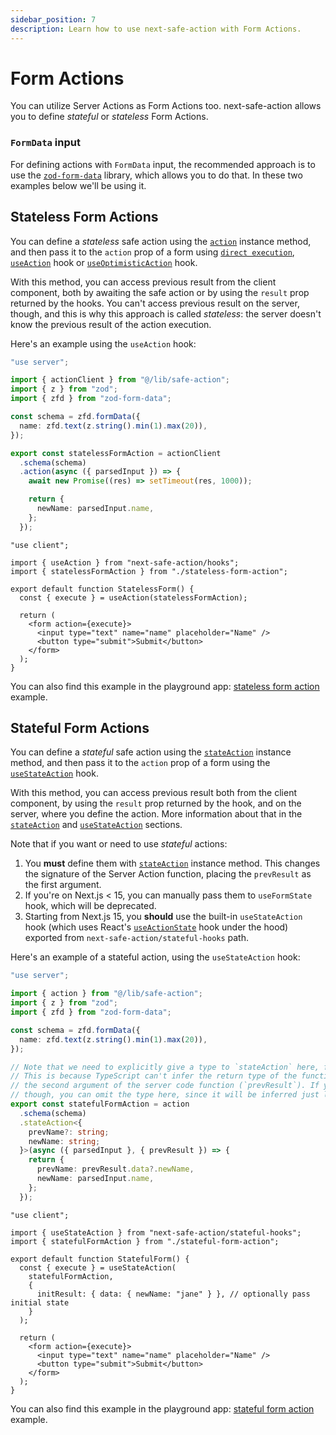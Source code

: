 ```yaml
---
sidebar_position: 7
description: Learn how to use next-safe-action with Form Actions.
---
```


# Form Actions

You can utilize Server Actions as Form Actions too. next-safe-action allows you to define _stateful_ or _stateless_ Form Actions.

### `FormData` input

For defining actions with `FormData` input, the recommended approach is to use the [`zod-form-data`](https://www.npmjs.com/package/zod-form-data) library, which allows you to do that. In these two examples below we'll be using it.

## Stateless Form Actions

You can define a _stateless_ safe action using the [`action`](/docs/safe-action-client/instance-methods#action--stateaction) instance method, and then pass it to the `action` prop of a form using [`direct execution`](/docs/execution/direct-execution), [`useAction`](/docs/execution/hooks/useaction) hook or [`useOptimisticAction`](/docs/execution/hooks/useoptimisticaction) hook.

With this method, you can access previous result from the client component, both by awaiting the safe action or by using the `result` prop returned by the hooks. You can't access previous result on the server, though, and this is why this approach is called _stateless_: the server doesn't know the previous result of the action execution.

Here's an example using the `useAction` hook:

```typescript title="stateless-form-action.ts"
"use server";

import { actionClient } from "@/lib/safe-action";
import { z } from "zod";
import { zfd } from "zod-form-data";

const schema = zfd.formData({
  name: zfd.text(z.string().min(1).max(20)),
});

export const statelessFormAction = actionClient
  .schema(schema)
  .action(async ({ parsedInput }) => {
    await new Promise((res) => setTimeout(res, 1000));

    return {
      newName: parsedInput.name,
    };
  });
```

```tsx title="stateless-form.tsx"
"use client";

import { useAction } from "next-safe-action/hooks";
import { statelessFormAction } from "./stateless-form-action";

export default function StatelessForm() {
  const { execute } = useAction(statelessFormAction);

  return (
    <form action={execute}>
      <input type="text" name="name" placeholder="Name" />
      <button type="submit">Submit</button>
    </form>
  );
}
```

You can also find this example in the playground app: [stateless form action](https://github.com/TheEdoRan/next-safe-action/tree/main/apps/playground/src/app/(examples)/stateless-form) example.

## Stateful Form Actions

You can define a _stateful_ safe action using the [`stateAction`](/docs/safe-action-client/instance-methods#action--stateaction) instance method, and then pass it to the `action` prop of a form using the [`useStateAction`](/docs/execution/hooks/usestateaction) hook.

With this method, you can access previous result both from the client component, by using the `result` prop returned by the hook, and on the server, where you define the action. More information about that in the [`stateAction`](/docs/safe-action-client/instance-methods#action--stateaction) and [`useStateAction`](/docs/execution/hooks/usestateaction) sections.



Note that if you want or need to use _stateful_ actions:
1. You **must** define them with [`stateAction`](/docs/safe-action-client/instance-methods#action--stateaction) instance method. This changes the signature of the Server Action function, placing the `prevResult` as the first argument.
2. If you're on Next.js < 15, you can manually pass them to `useFormState` hook, which will be deprecated.
3. Starting from Next.js 15, you **should** use the built-in `useStateAction` hook (which uses React's [`useActionState`](https://react.dev/reference/react/useActionState) hook under the hood) exported from `next-safe-action/stateful-hooks` path.

Here's an example of a stateful action, using the `useStateAction` hook:

```typescript title="stateful-form-action.ts"
"use server";

import { action } from "@/lib/safe-action";
import { z } from "zod";
import { zfd } from "zod-form-data";

const schema = zfd.formData({
  name: zfd.text(z.string().min(1).max(20)),
});

// Note that we need to explicitly give a type to `stateAction` here, for its return object.
// This is because TypeScript can't infer the return type of the function and then "pass it" to
// the second argument of the server code function (`prevResult`). If you don't need to access `prevResult`,
// though, you can omit the type here, since it will be inferred just like with `action` method.
export const statefulFormAction = action
  .schema(schema)
  .stateAction<{
    prevName?: string;
    newName: string;
  }>(async ({ parsedInput }, { prevResult }) => {
    return {
      prevName: prevResult.data?.newName,
      newName: parsedInput.name,
    };
  });
```

```tsx title="stateful-form.tsx"
"use client";

import { useStateAction } from "next-safe-action/stateful-hooks";
import { statefulFormAction } from "./stateful-form-action";

export default function StatefulForm() {
  const { execute } = useStateAction(
    statefulFormAction,
    {
      initResult: { data: { newName: "jane" } }, // optionally pass initial state
    }
  );

  return (
    <form action={execute}>
      <input type="text" name="name" placeholder="Name" />
      <button type="submit">Submit</button>
    </form>
  );
}
```

You can also find this example in the playground app: [stateful form action](https://github.com/TheEdoRan/next-safe-action/tree/main/apps/playground/src/app/(examples)/stateful-form) example.